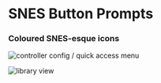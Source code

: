 # SNES Button Prompts

### Coloured SNES-esque icons

![controller config / quick access menu](/.github/snes/config-qam.jpg)

![library view](/.github/snes/library.jpg)
